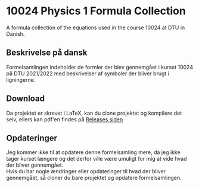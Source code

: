 # 10024 Physics 1 Formula Collection
A formula collection of the equations used in the course 10024 at DTU in Danish.

## Beskrivelse på dansk
Formelsamlingen indeholder de formler der blev gennemgået i kurset 10024 på DTU 2021/2022 med beskrivelser af symboler der bliver brugt i ligningerne.

## Download
Da projektet er skrevet i LaTeX, kan du clone projektet og kompilere det selv, ellers kan pdf'en findes på [Releases siden](https://github.com/jondalnas/10024-Physics-1-Formula-Collection/releases)

## Opdateringer
Jeg kommer ikke til at opdatere denne formelsamling mere, da jeg ikke tager kurset længere og det derfor ville være umuligt for mig at vide hvad der bliver gennemgået. <br>
Hvis du har nogle ændringer eller opdateringer til hvad der bliver gennemgået, så cloner du bare projektet og opdatere formelsamlingen.
